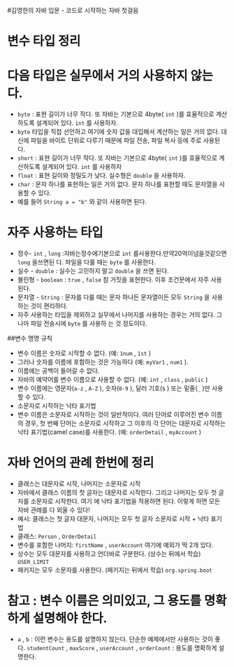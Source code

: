 #김영한의 자바 입문 - 코드로 시작하는 자바 첫걸음

# 변수 타입 정리

# 다음 타입은 실무에서 거의 사용하지 않는다.
- `byte` : 표현 길이가 너무 작다. 또 자바는 기본으로 4byte( `int` )를 효율적으로 계산하도록 설계되어 있다. `int`
를 사용하자.
- `byte` 타입을 직접 선언하고 여기에 숫자 값을 대입해서 계산하는 일은 거의 없다.
대신에 파일을 바이트 단위로 다루기 때문에 파일 전송, 파일 복사 등에 주로 사용된다.
- `short` : 표현 길이가 너무 작다. 또 자바는 기본으로 4byte( `int` )를 효율적으로 계산하도록 설계되어 있다. `int` 를 사용하자
- `float` : 표현 길이와 정밀도가 낮다. 실수형은 `double` 을 사용하자.
- `char` : 문자 하나를 표현하는 일은 거의 없다. 문자 하나를 표현할 때도 문자열을 사용할 수 있다.
- 예를 들어 `String a = "b"` 와 같이 사용하면 된다.

# 자주 사용하는 타입
- 정수- `int` , `long` :자바는정수에기본으로 `int` 를사용한다.만약20억이넘을것같으면 `long` 을쓰면된 다.
파일을 다룰 때는 `byte` 를 사용한다.
- 실수 - `double` : 실수는 고민하지 말고 `double` 을 쓰면 된다.
- 불린형 - `boolean` : `true` , `false` 참 거짓을 표현한다. 이후 조건문에서 자주 사용된다.
- 문자열 - `String` : 문자를 다룰 때는 문자 하나든 문자열이든 모두 `String` 을 사용하는 것이 편리하다.
- 자주 사용하는 타입을 제외하고 실무에서 나머지를 사용하는 경우는 거의 없다. 그나마 파일 전송시에 `byte` 를 사용하 는 것 정도이다.

##변수 명명 규칙

- 변수 이름은 숫자로 시작할 수 없다. (예: `1num` , `1st` )
- 그러나 숫자를 이름에 포함하는 것은 가능하다 (예: `myVar1` , `num1` ).
- 이름에는 공백이 들어갈 수 없다.
- 자바의 예약어를 변수 이름으로 사용할 수 없다. (예: `int` , `class` , `public` )
- 변수 이름에는 영문자(`a-z` , `A-Z` ), 숫자(`0-9` ), 달러 기호(`$` ) 또는 밑줄(`_` )만 사용할 수 있다.
- 소문자로 시작하는 낙타 표기법
- 변수 이름은 소문자로 시작하는 것이 일반적이다. 여러 단어로 이루어진 변수 이름의 경우, 첫 번째 단어는 소문자로 시작하고 그 이후의 각 단어는 대문자로 시작하는 낙타 표기법(camel case)를 사용한다. (예:
`orderDetail` , `myAccount` )

# 자바 언어의 관례 한번에 정리
- 클래스는 대문자로 시작, 나머지는 소문자로 시작
- 자바에서 클래스 이름의 첫 글자는 대문자로 시작한다. 그리고 나머지는 모두 첫 글자를 소문자로 시작한다. 여기 에 낙타 표기법을 적용하면 된다. 이렇게 하면 모든 자바 관례를 다 외울 수 있다!
- 예시: 클래스는 첫 글자 대문자, 나머지는 모두 첫 글자 소문자로 시작 + 낙타 표기법
- 클래스: `Person` , `OrderDetail`
- 변수를 포함한 나머지: `firstName` , `userAccount` 여기에 예외가 딱 2개 있다.
- 상수는 모두 대문자를 사용하고 언더바로 구분한다. (상수는 뒤에서 학습) `USER_LIMIT`
- 패키지는 모두 소문자를 사용한다. (패키지는 뒤에서 학습) `org.spring.boot`

# 참고 : 변수 이름은 의미있고, 그 용도를 명확하게 설명해야 한다.
- `a` , `b` : 이런 변수는 용도를 설명하지 않는다. 단순한 예제에서만 사용하는 것이 좋다. `studentCount` , `maxScore` , `userAccount` , `orderCount` : 용도를 명확하게 설명한다.
